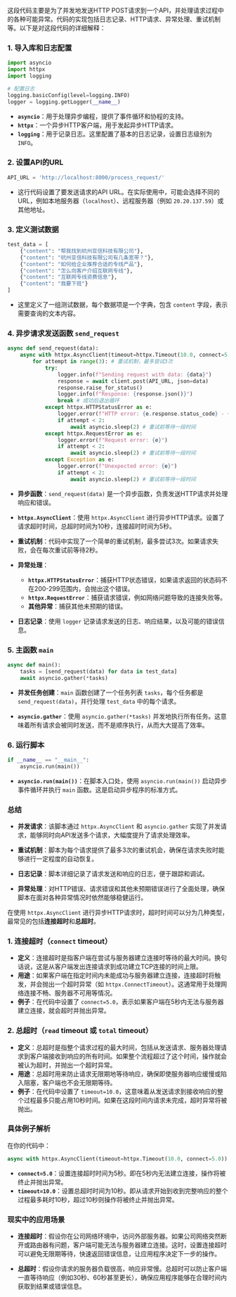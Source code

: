 这段代码主要是为了并发地发送HTTP POST请求到一个API，并处理请求过程中的各种可能异常。代码的实现包括日志记录、HTTP请求、异常处理、重试机制等。以下是对这段代码的详细解释：

### 1. 导入库和日志配置

```python
import asyncio
import httpx
import logging

# 配置日志
logging.basicConfig(level=logging.INFO)
logger = logging.getLogger(__name__)
```

- **`asyncio`**：用于处理异步编程，提供了事件循环和协程的支持。
- **`httpx`**：一个异步HTTP客户端，用于发起异步HTTP请求。
- **`logging`**：用于记录日志。这里配置了基本的日志记录，设置日志级别为 `INFO`。

### 2. 设置API的URL

```python
API_URL = 'http://localhost:8000/process_request/'
```

- 这行代码设置了要发送请求的API URL。在实际使用中，可能会选择不同的URL，例如本地服务器（`localhost`）、远程服务器（例如 `20.20.137.59`）或其他地址。

### 3. 定义测试数据

```python
test_data = [
    {"content": "帮我找到杭州亚信科技有限公司"},
    {"content": "杭州亚信科技有限公司有几条宽带？"},
    {"content": "如何给企业推荐合适的专线产品"},
    {"content": "怎么向客户介绍互联网专线"},
    {"content": "互联网专线资费信息"},
    {"content": "我要下班"}
]
```

- 这里定义了一组测试数据，每个数据项是一个字典，包含 `content` 字段，表示需要查询的文本内容。

### 4. 异步请求发送函数 `send_request`

```python
async def send_request(data):
    async with httpx.AsyncClient(timeout=httpx.Timeout(10.0, connect=5.0)) as client: # 增加超时时间
        for attempt in range(3): # 重试机制，最多尝试3次
            try:
                logger.info(f"Sending request with data: {data}")
                response = await client.post(API_URL, json=data)
                response.raise_for_status()
                logger.info(f"Response: {response.json()}")
                break # 成功后退出循环
            except httpx.HTTPStatusError as e:
                logger.error(f"HTTP error: {e.response.status_code} - {e.response.text}")
                if attempt < 2:
                    await asyncio.sleep(2) # 重试前等待一段时间
            except httpx.RequestError as e:
                logger.error(f"Request error: {e}")
                if attempt < 2:
                    await asyncio.sleep(2) # 重试前等待一段时间
            except Exception as e:
                logger.error(f"Unexpected error: {e}")
                if attempt < 2:
                    await asyncio.sleep(2) # 重试前等待一段时间
```

- **异步函数**：`send_request(data)` 是一个异步函数，负责发送HTTP请求并处理响应和错误。

- **`httpx.AsyncClient`**：使用 `httpx.AsyncClient` 进行异步HTTP请求。设置了请求超时时间，总超时时间为10秒，连接超时时间为5秒。

- **重试机制**：代码中实现了一个简单的重试机制，最多尝试3次。如果请求失败，会在每次重试前等待2秒。

- **异常处理**：
  - **`httpx.HTTPStatusError`**：捕获HTTP状态错误，如果请求返回的状态码不在200-299范围内，会抛出这个错误。
  - **`httpx.RequestError`**：捕获请求错误，例如网络问题导致的连接失败等。
  - **其他异常**：捕获其他未预期的错误。

- **日志记录**：使用 `logger` 记录请求发送的日志、响应结果，以及可能的错误信息。

### 5. 主函数 `main`

```python
async def main():
    tasks = [send_request(data) for data in test_data]
    await asyncio.gather(*tasks)
```

- **并发任务创建**：`main` 函数创建了一个任务列表 `tasks`，每个任务都是 `send_request(data)`，并行处理 `test_data` 中的每个请求。

- **`asyncio.gather`**：使用 `asyncio.gather(*tasks)` 并发地执行所有任务。这意味着所有请求会被同时发送，而不是顺序执行，从而大大提高了效率。

### 6. 运行脚本

```python
if __name__ == "__main__":
    asyncio.run(main())
```

- **`asyncio.run(main())`**：在脚本入口处，使用 `asyncio.run(main())` 启动异步事件循环并执行 `main` 函数。这是启动异步程序的标准方式。

### 总结

- **并发请求**：该脚本通过 `httpx.AsyncClient` 和 `asyncio.gather` 实现了并发请求，能够同时向API发送多个请求，大幅度提升了请求处理效率。
  
- **重试机制**：脚本为每个请求提供了最多3次的重试机会，确保在请求失败时能够进行一定程度的自动恢复。

- **日志记录**：脚本详细记录了请求发送和响应的日志，便于跟踪和调试。

- **异常处理**：对HTTP错误、请求错误和其他未预期错误进行了全面处理，确保脚本在面对各种异常情况时依然能够稳健运行。






在使用 `httpx.AsyncClient` 进行异步HTTP请求时，超时时间可以分为几种类型，最常见的包括**连接超时**和**总超时**。

### 1. 连接超时（`connect` timeout）

- **定义**：连接超时是指客户端在尝试与服务器建立连接时等待的最大时间。换句话说，这是从客户端发出连接请求到成功建立TCP连接的时间上限。
- **用途**：如果客户端在指定时间内未能成功与服务器建立连接，连接超时将触发，并会抛出一个超时异常（如 `httpx.ConnectTimeout`）。这通常用于处理网络连接不畅、服务器不可用等情况。
- **例子**：在代码中设置了 `connect=5.0`，表示如果客户端在5秒内无法与服务器建立连接，就会超时并抛出异常。

### 2. 总超时（`read` timeout 或 `total` timeout）

- **定义**：总超时是指整个请求过程的最大时间，包括从发送请求、服务器处理请求到客户端接收到响应的所有时间。如果整个流程超过了这个时间，操作就会被认为超时，并抛出一个超时异常。
- **用途**：总超时用来防止请求无限期地等待响应，确保即使服务器响应缓慢或陷入阻塞，客户端也不会无限期等待。
- **例子**：在代码中设置了 `timeout=10.0`，这意味着从发送请求到接收响应的整个过程最多只能占用10秒时间。如果在这段时间内请求未完成，超时异常将被抛出。

### 具体例子解析

在你的代码中：

```python
async with httpx.AsyncClient(timeout=httpx.Timeout(10.0, connect=5.0)) as client:
```

- **`connect=5.0`**：设置连接超时时间为5秒。即在5秒内无法建立连接，操作将被终止并抛出异常。
- **`timeout=10.0`**：设置总超时时间为10秒。即从请求开始到收到完整响应的整个过程最多耗时10秒，超过10秒则操作将被终止并抛出异常。

### 现实中的应用场景

- **连接超时**：假设你在公司网络环境中，访问外部服务器。如果公司网络突然断开或路由器有问题，客户端可能无法与服务器建立连接。这时，设置连接超时可以避免无限期等待，快速返回错误信息，让应用程序决定下一步的操作。

- **总超时**：假设你请求的服务器负载很高，响应非常慢。总超时可以防止客户端一直等待响应（例如30秒、60秒甚至更长），确保应用程序能够在合理时间内获取到结果或错误信息。
